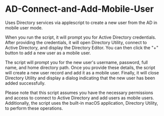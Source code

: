 # AD-Connect-and-Add-Mobile-User
Uses Directory services via applescript to create a new user from the AD in mobile user mode. 

When you run the script, it will prompt you for Active Directory credentials. After providing the credentials, it will open Directory Utility, connect to Active Directory, and display the Directory Editor. You can then click the "+" button to add a new user as a mobile user.

The script will prompt you for the new user's username, password, full name, and home directory path. Once you provide these details, the script will create a new user record and add it as a mobile user. Finally, it will close Directory Utility and display a dialog indicating that the new user has been added successfully.

Please note that this script assumes you have the necessary permissions and access to connect to Active Directory and add users as mobile users. Additionally, the script uses the built-in macOS application, Directory Utility, to perform these operations.
